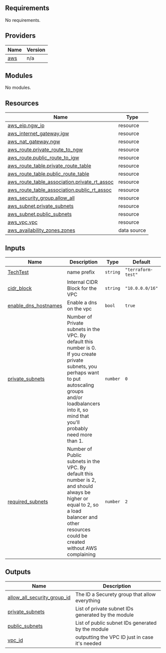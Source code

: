 <!-- BEGIN_TF_DOCS -->
## Requirements

No requirements.

## Providers

| Name | Version |
|------|---------|
| <a name="provider_aws"></a> [aws](#provider\_aws) | n/a |

## Modules

No modules.

## Resources

| Name | Type |
|------|------|
| [aws_eip.ngw_ip](https://registry.terraform.io/providers/hashicorp/aws/latest/docs/resources/eip) | resource |
| [aws_internet_gateway.igw](https://registry.terraform.io/providers/hashicorp/aws/latest/docs/resources/internet_gateway) | resource |
| [aws_nat_gateway.ngw](https://registry.terraform.io/providers/hashicorp/aws/latest/docs/resources/nat_gateway) | resource |
| [aws_route.private_route_to_ngw](https://registry.terraform.io/providers/hashicorp/aws/latest/docs/resources/route) | resource |
| [aws_route.public_route_to_igw](https://registry.terraform.io/providers/hashicorp/aws/latest/docs/resources/route) | resource |
| [aws_route_table.private_route_table](https://registry.terraform.io/providers/hashicorp/aws/latest/docs/resources/route_table) | resource |
| [aws_route_table.public_route_table](https://registry.terraform.io/providers/hashicorp/aws/latest/docs/resources/route_table) | resource |
| [aws_route_table_association.private_rt_assoc](https://registry.terraform.io/providers/hashicorp/aws/latest/docs/resources/route_table_association) | resource |
| [aws_route_table_association.public_rt_assoc](https://registry.terraform.io/providers/hashicorp/aws/latest/docs/resources/route_table_association) | resource |
| [aws_security_group.allow_all](https://registry.terraform.io/providers/hashicorp/aws/latest/docs/resources/security_group) | resource |
| [aws_subnet.private_subnets](https://registry.terraform.io/providers/hashicorp/aws/latest/docs/resources/subnet) | resource |
| [aws_subnet.public_subnets](https://registry.terraform.io/providers/hashicorp/aws/latest/docs/resources/subnet) | resource |
| [aws_vpc.vpc](https://registry.terraform.io/providers/hashicorp/aws/latest/docs/resources/vpc) | resource |
| [aws_availability_zones.zones](https://registry.terraform.io/providers/hashicorp/aws/latest/docs/data-sources/availability_zones) | data source |

## Inputs

| Name | Description | Type | Default | Required |
|------|-------------|------|---------|:--------:|
| <a name="input_TechTest"></a> [TechTest](#input\_TechTest) | name prefix | `string` | `"terraform-test"` | no |
| <a name="input_cidr_block"></a> [cidr\_block](#input\_cidr\_block) | Internal CIDR Block for the VPC | `string` | `"10.0.0.0/16"` | no |
| <a name="input_enable_dns_hostnames"></a> [enable\_dns\_hostnames](#input\_enable\_dns\_hostnames) | Enable a dns on the vpc | `bool` | `true` | no |
| <a name="input_private_subnets"></a> [private\_subnets](#input\_private\_subnets) | Number of Private subnets in the VPC. By default this number is 0. If you create private subnets, you perhaps want to put autoscaling groups and/or loadbalancers into it, so mind that you'll probably need more than 1. | `number` | `0` | no |
| <a name="input_required_subnets"></a> [required\_subnets](#input\_required\_subnets) | Number of Public subnets in the VPC. By default this number is 2, and should always be higher or equal to 2, so a load balancer and other resources could be created without AWS complaining | `number` | `2` | no |

## Outputs

| Name | Description |
|------|-------------|
| <a name="output_allow_all_security_group_id"></a> [allow\_all\_security\_group\_id](#output\_allow\_all\_security\_group\_id) | The ID a Securety group that allow everything |
| <a name="output_private_subnets"></a> [private\_subnets](#output\_private\_subnets) | List of private subnet IDs generated by the module |
| <a name="output_public_subnets"></a> [public\_subnets](#output\_public\_subnets) | List of public subnet IDs generated by the module |
| <a name="output_vpc_id"></a> [vpc\_id](#output\_vpc\_id) | outputting the VPC ID just in case it's needed |
<!-- END_TF_DOCS -->